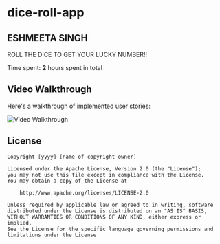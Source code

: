 # dice-roll-app


## ESHMEETA SINGH

ROLL THE DICE TO GET YOUR LUCKY NUMBER!!

Time spent: **2** hours spent in total







## Video Walkthrough

Here's a walkthrough of implemented user stories:

<img src='https://gifs.com/gif/dice-roll-app-jYPVqy' title='Video Walkthrough' width='' alt='Video Walkthrough' />





## License

    Copyright [yyyy] [name of copyright owner]

    Licensed under the Apache License, Version 2.0 (the "License");
    you may not use this file except in compliance with the License.
    You may obtain a copy of the License at

        http://www.apache.org/licenses/LICENSE-2.0

    Unless required by applicable law or agreed to in writing, software
    distributed under the License is distributed on an "AS IS" BASIS,
    WITHOUT WARRANTIES OR CONDITIONS OF ANY KIND, either express or implied.
    See the License for the specific language governing permissions and
    limitations under the License
